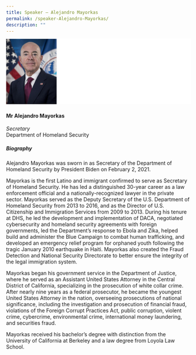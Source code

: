 ```yaml
---
title: Speaker – Alejandro Mayorkas
permalink: /speaker-Alejandro-Mayorkas/
description: ""
---
```

![](/images/Speakers/Alejandro%20Mayorkas.jpg)

#### **Mr Alejandro Mayorkas**

*Secretary*  
Department of Homeland Security

##### **Biography**
Alejandro Mayorkas was sworn in as Secretary of the Department of Homeland Security by President Biden on February 2, 2021.  

Mayorkas is the first Latino and immigrant confirmed to serve as Secretary of Homeland Security. He has led a distinguished 30-year career as a law enforcement official and a nationally-recognized lawyer in the private sector. Mayorkas served as the Deputy Secretary of the U.S. Department of Homeland Security from 2013 to 2016, and as the Director of U.S. Citizenship and Immigration Services from 2009 to 2013. During his tenure at DHS, he led the development and implementation of DACA, negotiated cybersecurity and homeland security agreements with foreign governments, led the Department’s response to Ebola and Zika, helped build and administer the Blue Campaign to combat human trafficking, and developed an emergency relief program for orphaned youth following the tragic January 2010 earthquake in Haiti. Mayorkas also created the Fraud Detection and National Security Directorate to better ensure the integrity of the legal immigration system.

Mayorkas began his government service in the Department of Justice, where he served as an Assistant United States Attorney in the Central District of California, specializing in the prosecution of white collar crime. After nearly nine years as a federal prosecutor, he became the youngest United States Attorney in the nation, overseeing prosecutions of national significance, including the investigation and prosecution of financial fraud, violations of the Foreign Corrupt Practices Act, public corruption, violent crime, cybercrime, environmental crime, international money laundering, and securities fraud.

Mayorkas received his bachelor’s degree with distinction from the University of California at Berkeley and a law degree from Loyola Law School.